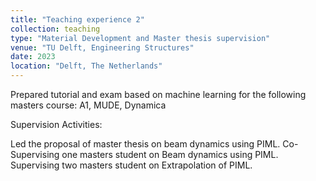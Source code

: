 ```yaml
---
title: "Teaching experience 2"
collection: teaching
type: "Material Development and Master thesis supervision"
venue: "TU Delft, Engineering Structures"
date: 2023
location: "Delft, The Netherlands"
---
```


Prepared tutorial and exam based on machine learning for the following masters course: A1, MUDE, Dynamica

Supervision Activities: 

Led the proposal of master thesis on beam dynamics using PIML.
Co-Supervising one masters student on Beam dynamics using PIML.
Supervising two masters student on Extrapolation of PIML.


